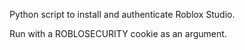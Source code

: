 Python script to install and authenticate Roblox Studio.

Run with a ROBLOSECURITY cookie as an argument.